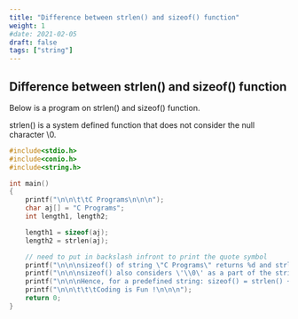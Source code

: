 ```yaml
---
title: "Difference between strlen() and sizeof() function"
weight: 1
#date: 2021-02-05
draft: false
tags: ["string"]
---
```


## Difference between strlen() and sizeof() function

Below is a program on strlen() and sizeof() function.

strlen() is a system defined function that does not consider the null character \0.

```c
#include<stdio.h>
#include<conio.h>
#include<string.h>

int main()
{
    printf("\n\n\t\tC Programs\n\n\n");
    char aj[] = "C Programs";
    int length1, length2;

    length1 = sizeof(aj);
    length2 = strlen(aj);

    // need to put in backslash infront to print the quote symbol
    printf("\n\n\nsizeof() of string \"C Programs\" returns %d and strlen() returns %d.", length1, length2);
    printf("\n\n\nsizeof() also considers \'\\0\' as a part of the string.\n");
    printf("\n\n\nHence, for a predefined string: sizeof() = strlen() + 1 \n");
    printf("\n\n\t\t\tCoding is Fun !\n\n\n");
    return 0;
}
```
